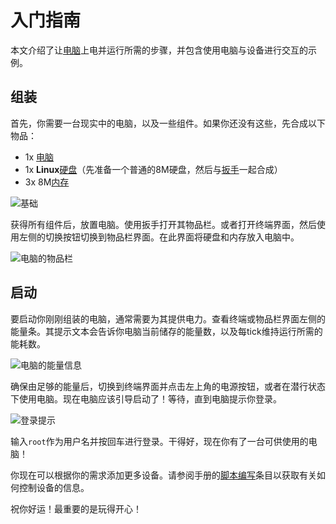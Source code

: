 # 入门指南
本文介绍了让[电脑](block/computer.md)上电并运行所需的步骤，并包含使用电脑与设备进行交互的示例。

## 组装
首先，你需要一台现实中的电脑，以及一些组件。如果你还没有这些，先合成以下物品：
- 1x [电脑](block/computer.md)
- 1x **Linux**[硬盘](item/hard_drive.md)（先准备一个普通的8M硬盘，然后与[扳手](item/wrench.md)一起合成）
- 3x 8M[内存](item/memory.md)

![基础](../img/getting_started_basics.png)

获得所有组件后，放置电脑。使用扳手打开其物品栏。或者打开终端界面，然后使用左侧的切换按钮切换到物品栏界面。在此界面将硬盘和内存放入电脑中。

![电脑的物品栏](../img/getting_started_inventory.png)

## 启动
要启动你刚刚组装的电脑，通常需要为其提供电力。查看终端或物品栏界面左侧的能量条。其提示文本会告诉你电脑当前储存的能量数，以及每tick维持运行所需的能耗数。

![电脑的能量信息](../img/getting_started_energy.png)

确保由足够的能量后，切换到终端界面并点击左上角的电源按钮，或者在潜行状态下使用电脑。现在电脑应该引导启动了！等待，直到电脑提示你登录。

![登录提示](../img/getting_started_login.png)

输入`root`作为用户名并按回车进行登录。干得好，现在你有了一台可供使用的电脑！

你现在可以根据你的需求添加更多设备。请参阅手册的[脚本编写](scripting.md)条目以获取有关如何控制设备的信息。

祝你好运！最重要的是玩得开心！
